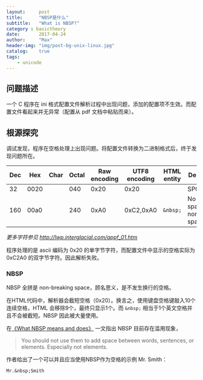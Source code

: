 ```yaml
---
layout:     post
title:      "NBSP是什么"
subtitle:   "What is NBSP?"
category : basictheory
date:       2017-04-24
author:     "Max"
header-img: "img/post-bg-unix-linux.jpg"
catalog:    true
tags:
    - unicode
---
```


## 问题描述

一个 C 程序在 ini 格式配置文件解析过程中出现问题，添加的配置项不生效。而配置文件看起来并无异常（配置从 pdf 文档中粘贴而来）。

## 根源探究

调试发现，程序在空格处理上出现问题。将配置文件转换为二进制格式后，终于发现问题所在。

Dec | Hex | Char | Octal | Raw encoding | UTF8 encoding | HTML entity | Description
--- | --- | --- | --- |--- | ---- | ---- | ----
32 | 0020 | | 040 | 0x20 | 0x20 | | SPC, space
160 | 00a0 | | 240 | 0xA0 | 0xC2,0xA0 | `&nbsp;` | No-break space, nonbreaking space

*更多字符参见 http://lwp.interglacial.com/appf_01.htm*

程序处理的是 ascii 编码为 0x20 的单字节字符，而配置文件中显示的空格实际为 0xC2A0 的双字节字符。因此解析失败。

### NBSP

NBSP 全拼是 non-breaking space，顾名思义，是不发生换行的空格。

在HTML代码中，解析器会截短空格（0x20）。换言之，使用键盘空格键敲入10个连续空格，HTML 会移除9个，最终只显示1个。而 `&nbsp;` 相当于1个英文空格并且不会被截短。NBSP 因此被大量使用。

在[《What NBSP means and does》](http://yesterdayishere.com/now/what-nbsp-means-and-does/) 一文指出 NBSP 目前存在滥用现象，

> You should not use them to add space between words, sentences, or elements. Especially not elements.

作者给出了一个可以并且应当使用NBSP作为空格的示例 Mr.&nbsp;Smith：

```
Mr.&nbsp;Smith
```




